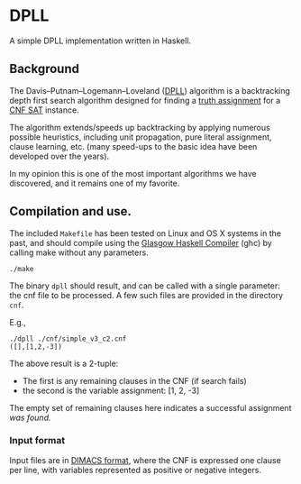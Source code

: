 # DPLL
A simple DPLL implementation written in Haskell.

## Background
The Davis–Putnam–Logemann–Loveland ([DPLL](https://en.wikipedia.org/wiki/DPLL_algorithm)) algorithm is a backtracking depth first search algorithm designed for finding a [truth assignment](https://en.wikipedia.org/wiki/Truth_value) for a [CNF SAT](https://en.wikipedia.org/wiki/Boolean_satisfiability_problem) instance.

The algorithm extends/speeds up backtracking by applying numerous possible heuristics, including unit propagation, pure literal assignment, clause learning, etc. (many speed-ups to the basic idea have been developed over the years).

In my opinion this is one of the most important algorithms we have discovered, and it remains one of my favorite.

## Compilation and use.

The included `Makefile` has been tested on Linux and OS X systems in the past, and should compile using the [Glasgow Haskell Compiler](https://www.haskell.org/ghc/) (ghc) by calling make without any parameters.
```
./make
```

The binary `dpll` should result, and can be called with a single parameter: the cnf file to be processed. A few such files are provided in the directory `cnf`.

E.g.,
```
./dpll ./cnf/simple_v3_c2.cnf
([],[1,2,-3])
```

The above result is a 2-tuple:
* The first is any remaining clauses in the CNF (if search fails)
* the second is the variable assignment: [1, 2, -3]

The empty set of remaining clauses here indicates a successful assignment *was found.*

### Input format

Input files are in [DIMACS format](https://people.sc.fsu.edu/~jburkardt/data/cnf/cnf.html), where the CNF is expressed one clause per line, with variables represented as positive or negative integers.

